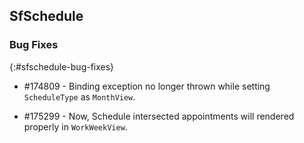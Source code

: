 ## SfSchedule

### Bug Fixes
{:#sfschedule-bug-fixes}

* \#174809  -  Binding exception no longer thrown while setting `ScheduleType` as `MonthView`.

* \#175299  -  Now, Schedule intersected appointments will rendered properly in `WorkWeekView`.
